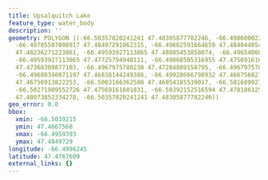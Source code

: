 ```yaml
---
title: Upsalquitch Lake
feature_type: water_body
description: ''
geometry: POLYGON ((-66.50357820241241 47.48305877782246, -66.49860002248137 47.48404485494551,
  -66.49705507008917 47.48497291062315, -66.49662591664659 47.48404485494551, -66.49696923940012
  47.48236271223861, -66.49593927113865 47.48085453850074, -66.49654008595844 47.47923030297833,
  -66.49593927113865 47.47725794948111, -66.49868585316955 47.47569161601831, -66.49731256215455
  47.47360309877103, -66.4967975780238 47.47284889158795, -66.4967975780238 47.46983195461129,
  -66.49688340871197 47.46838144249386, -66.49928666798932 47.46675682139798, -66.50040246693895
  47.46756913822253, -66.5003166362508 47.46954185539017, -66.50168992726579 47.47284889158795,
  -66.50271989552726 47.47569161601831, -66.50392152516594 47.47818612505555, -66.50297738759264
  47.48073852334278, -66.50357820241241 47.48305877782246))
geo_error: 0.0
bbox:
  xmin: -66.5039215
  ymin: 47.4667568
  xmax: -66.4959393
  ymax: 47.4849729
longitude: -66.4996245
latitude: 47.4767609
external_links: {}
---
```

